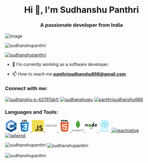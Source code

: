 <h1 align="center">Hi 👋, I'm Sudhanshu Panthri</h1>
<h3 align="center">A passionate developer from India</h3>
<img src="https://media2.giphy.com/media/11jacPItBsJDLa/source.gif" alt="Image" align="center" width="200" height="200">
<p align="left"> <img src="https://komarev.com/ghpvc/?username=sudhanshupanthri&label=Profile%20views&color=0e75b6&style=flat" alt="sudhanshupanthri" /> </p>

<p align="left"> <a href="https://github.com/ryo-ma/github-profile-trophy"><img src="https://github-profile-trophy.vercel.app/?username=sudhanshupanthri" alt="sudhanshupanthri" /></a> </p>

- 🌱 I’m currently working as a software developer.

- 📫 How to reach me **panthrisudhanshu666@gmail.com**

<h3 align="left">Connect with me:</h3>
<p align="left">
<a href="https://linkedin.com/in/sudhanshu-p-43797ab1/" target="blank"><img align="center" src="https://raw.githubusercontent.com/rahuldkjain/github-profile-readme-generator/master/src/images/icons/Social/linked-in-alt.svg" alt="sudhanshu-p-43797ab1/" height="30" width="40" /></a>
<a href="https://www.leetcode.com/sudhanshuwu" target="blank"><img align="center" src="https://raw.githubusercontent.com/rahuldkjain/github-profile-readme-generator/master/src/images/icons/Social/leet-code.svg" alt="sudhanshuwu" height="30" width="40" /></a>
<a href="https://auth.geeksforgeeks.org/user/panthrisudhanshu666" target="blank"><img align="center" src="https://raw.githubusercontent.com/rahuldkjain/github-profile-readme-generator/master/src/images/icons/Social/geeks-for-geeks.svg" alt="panthrisudhanshu666" height="30" width="40" /></a>
</p>

<h3 align="left">Languages and Tools:</h3>
<p align="left"><a href="https://www.w3schools.com/cpp/" target="_blank" rel="noreferrer"> <img src="https://raw.githubusercontent.com/devicons/devicon/master/icons/cplusplus/cplusplus-original.svg" alt="cplusplus" width="40" height="40"/> </a> <a href="https://www.w3schools.com/css/" target="_blank" rel="noreferrer"> <img src="https://raw.githubusercontent.com/devicons/devicon/master/icons/css3/css3-original-wordmark.svg" alt="css3" width="40" height="40"/> </a><a href="https://developer.mozilla.org/en-US/docs/Web/JavaScript" target="_blank" rel="noreferrer"> <img src="https://raw.githubusercontent.com/devicons/devicon/master/icons/javascript/javascript-original.svg" alt="javascript" width="40" height="40"/> </a> <a href="https://expressjs.com" target="_blank" rel="noreferrer"> <img src="https://raw.githubusercontent.com/devicons/devicon/master/icons/express/express-original-wordmark.svg" alt="express" width="40" height="40"/> </a> <a href="https://www.w3.org/html/" target="_blank" rel="noreferrer"> <img src="https://raw.githubusercontent.com/devicons/devicon/master/icons/html5/html5-original-wordmark.svg" alt="html5" width="40" height="40"/> </a> <a href="https://www.mongodb.com/" target="_blank" rel="noreferrer"> <img src="https://raw.githubusercontent.com/devicons/devicon/master/icons/mongodb/mongodb-original-wordmark.svg" alt="mongodb" width="40" height="40"/> </a> <a href="https://nodejs.org" target="_blank" rel="noreferrer"> <img src="https://raw.githubusercontent.com/devicons/devicon/master/icons/nodejs/nodejs-original-wordmark.svg" alt="nodejs" width="40" height="40"/> </a> <a href="https://reactjs.org/" target="_blank" rel="noreferrer"> <img src="https://raw.githubusercontent.com/devicons/devicon/master/icons/react/react-original-wordmark.svg" alt="react" width="40" height="40"/> </a> <a href="https://reactnative.dev/" target="_blank" rel="noreferrer"> <img src="https://reactnative.dev/img/header_logo.svg" alt="reactnative" width="40" height="40"/> </a> <a href="https://tailwindcss.com/" target="_blank" rel="noreferrer"> <img src="https://www.vectorlogo.zone/logos/tailwindcss/tailwindcss-icon.svg" alt="tailwind" width="40" height="40"/> </a> </p>

<p><img align="left" src="https://github-readme-stats.vercel.app/api/top-langs?username=sudhanshupanthri&show_icons=true&locale=en&layout=compact" alt="sudhanshupanthri" /></p>

<p>&nbsp;<img align="center" src="https://github-readme-stats.vercel.app/api?username=sudhanshupanthri&show_icons=true&locale=en" alt="sudhanshupanthri" /></p>
<p><img align="center" src="https://github-readme-streak-stats.herokuapp.com/?user=sudhanshupanthri&" alt="sudhanshupanthri" /></p>
